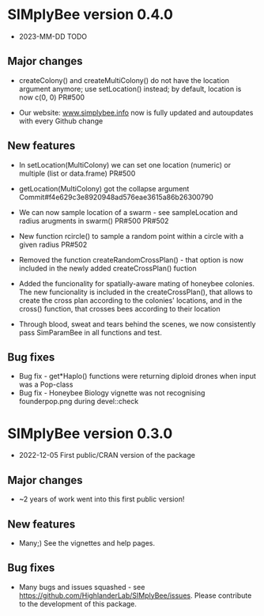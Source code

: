 # SIMplyBee version 0.4.0 #

* 2023-MM-DD TODO

## Major changes ##

* createColony() and createMultiColony() do not have the location argument
  anymore; use setLocation() instead; by default, location is now c(0, 0) PR#500

* Our website: www.simplybee.info now is fully updated and autoupdates with every Github change


## New features ##

* In setLocation(MultiColony) we can set one location (numeric) or multiple
  (list or data.frame) PR#500
  
* getLocation(MultiColony) got the collapse argument
  Commit#f4e629c3e8920948ad576eae3615a86b26300790

* We can now sample location of a swarm - see sampleLocation and radius
  arugments in swarm() PR#500 PR#502
  
* New function rcircle() to sample a random point within a circle with a given
  radius PR#502
  
* Removed the function createRandomCrossPlan() - that option is now included in the newly added createCrossPlan() fuction

* Added the funcionality for spatially-aware mating of honeybee colonies. The new funcionality is included in the createCrossPlan(), that allows to create the cross plan according to the colonies' locations, and in the cross() function, that crosses bees according to their location

* Through blood, sweat and tears behind the scenes, we now consistently pass SimParamBee in all functions and test. 
 

## Bug fixes ##
* Bug fix - get*Haplo() functions were returning diploid drones when input was a Pop-class
* Bug fix - Honeybee Biology vignette was not recognising founderpop.png during devel::check

  

# SIMplyBee version 0.3.0 #

* 2022-12-05 First public/CRAN version of the package

## Major changes ##

* ~2 years of work went into this first public version!

## New features ##

* Many;) See the vignettes and help pages.

## Bug fixes ##

* Many bugs and issues squashed - see https://github.com/HighlanderLab/SIMplyBee/issues.
  Please contribute to the development of this package.



